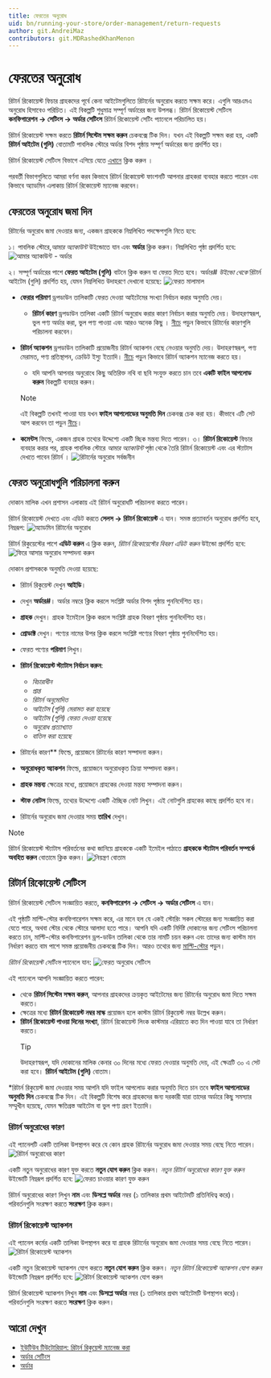```yaml
---
title: ফেরতের অনুরোধ
uid: bn/running-your-store/order-management/return-requests
author: git.AndreiMaz
contributors: git.MDRashedKhanMenon
---
```


# ফেরতের অনুরোধ

রিটার্ন রিকোয়েস্ট ফিচার গ্রাহকদের পূর্বে কেনা আইটেমগুলিতে রিটার্নের অনুরোধ করতে সক্ষম করে। এগুলি আরএমএ অনুরোধ হিসাবেও পরিচিত। এই বিকল্পটি শুধুমাত্র সম্পূর্ণ অর্ডারের জন্য উপলব্ধ। রিটার্ন রিকোয়েস্ট সেটিংস **কনফিগারেশন → সেটিংস → অর্ডার সেটিংস** রিটার্ন রিকোয়েস্ট সেটিং প্যানেলে পরিচালিত হয়।

রিটার্ন রিকোয়েস্ট সক্ষম করতে **রিটার্ন সিস্টেম সক্ষম করুন** চেকবক্সে টিক দিন।
যখন এই বিকল্পটি সক্ষম করা হয়, একটি **রিটার্ন আইটেম (গুলি)** বোতামটি পাবলিক স্টোরে অর্ডার বিশদ পৃষ্ঠায় সম্পূর্ণ অর্ডারের জন্য প্রদর্শিত হয়।

রিটার্ন রিকোয়েস্ট সেটিংস বিভাগে এগিয়ে যেতে [এখানে](#return-request-settings) ক্লিক করুন ।

পরবর্তী বিভাগগুলিতে আমরা বর্ণনা করব কিভাবে রিটার্ন রিকোয়েস্ট ফাংশনটি আপনার গ্রাহকরা ব্যবহার করতে পারেন এবং কিভাবে অ্যাডমিন এলাকায় রিটার্ন রিকোয়েস্ট ম্যানেজ করবেন।

## ফেরতের অনুরোধ জমা দিন

রিটার্নের অনুরোধ জমা দেওয়ার জন্য, একজন গ্রাহককে নিম্নলিখিত পদক্ষেপগুলি নিতে হবে:

১। পাবলিক স্টোরে,*আমার অ্যাকাউন্ট* উইন্ডোতে যান এবং **অর্ডার** ক্লিক করুন। নিম্নলিখিত পৃষ্ঠা প্রদর্শিত হবে: 
![আমার অ্যাকাউন্ট - অর্ডার](_static/return-requests/my-account-orders.jpg)

২। সম্পূর্ণ অর্ডারের পাশে **ফেরত আইটেম (গুলি)** বাটনে ক্লিক করুন যা ফেরত দিতে হবে। অর্ডার# *উইন্ডো থেকে* রিটার্ন আইটেম (গুলি) প্রদর্শিত হয়, যেমন নিম্নলিখিত উদাহরণে দেখানো হয়েছে:
  ![ফেরত মালামাল](_static/return-requests/return-items.jpg)

* **ফেরার পরিমাণ** ড্রপডাউন তালিকাটি ফেরত দেওয়া আইটেমের সংখ্যা নির্বাচন করার অনুমতি দেয়।
  * **রিটার্ন কারণ** ড্রপডাউন তালিকা একটি রিটার্ন অনুরোধ করার কারণ নির্বাচন করার অনুমতি দেয়। উদাহরণস্বরূপ, ভুল পণ্য অর্ডার করা, ভুল পণ্য পাওয়া এবং আরও অনেক কিছু । [নীচে](#return-request-settings) পড়ুন কিভাবে রিটার্নের কারণগুলি পরিচালনা করবেন।
* **রিটার্ন অ্যাকশন** ড্রপডাউন তালিকাটি প্রয়োজনীয় রিটার্ন অ্যাকশন বেছে নেওয়ার অনুমতি দেয়। উদাহরণস্বরূপ, পণ্য মেরামত, পণ্য প্রতিস্থাপন, ক্রেডিট ইস্যু ইত্যাদি। [নীচে](#return-request-settings) পড়ুন কিভাবে রিটার্ন অ্যাকশন ম্যানেজ করতে হয়।
  * যদি আপনি আপনার অনুরোধে কিছু অতিরিক্ত নথি বা ছবি সংযুক্ত করতে চান তবে **একটি ফাইল আপলোড করুন** বিকল্পটি ব্যবহার করুন।

  > [!NOTE]
  >
  > এই বিকল্পটি তখনই পাওয়া যায় যখন **ফাইল আপলোডের অনুমতি দিন** চেকবক্স চেক করা হয়। কীভাবে এটি সেট আপ করবেন তা পড়ুন [নীচে](#return-request-settings)।

* **কমেন্টস** ফিল্ডে, একজন গ্রাহক তথ্যের উদ্দেশ্যে একটি চ্ছিক মন্তব্য দিতে পারেন।
৩। **রিটার্ন রিকোয়েস্ট** ফিচার ব্যবহার করার পর, গ্রাহক পাবলিক স্টোরে *আমার অ্যাকাউন্ট* পৃষ্ঠা থেকে তৈরি রিটার্ন রিকোয়েস্ট এবং এর স্ট্যাটাস দেখতে পাবেন রিটার্ন ।
  ![রিটার্নের অনুরোধ সর্বজনীন](_static/return-requests/return-requests.jpg)

## ফেরত অনুরোধগুলি পরিচালনা করুন

দোকান মালিক এখন প্রশাসন এলাকায় এই রিটার্ন অনুরোধটি পরিচালনা করতে পারেন।

রিটার্ন রিকোয়েস্ট দেখতে এবং এডিট করতে **সেলস → রিটার্ন রিকোয়েস্ট** এ যান। সমস্ত প্রত্যাবর্তন অনুরোধ প্রদর্শিত হবে, নিম্নরূপ:
![অ্যাডমিন রিটার্নের অনুরোধ](_static/return-requests/return-requests-admin.jpg)

রিটার্ন রিকুয়েস্টের পাশে **এডিট করুন** এ ক্লিক করুন, *রিটার্ন রিকোয়েস্টের বিবরণ এডিট করুন* উইন্ডো প্রদর্শিত হবে:
![ফিরে আসার অনুরোধ সম্পাদনা করুন](_static/return-requests/edit-return-request.jpg)

দোকান প্রশাসককে অনুমতি দেওয়া হয়েছে:

* রিটার্ন রিকুয়েস্ট দেখুন **আইডি**।
* দেখুন **অর্ডার#**। অর্ডার নম্বরে ক্লিক করলে সংশ্লিষ্ট অর্ডার বিশদ পৃষ্ঠায় পুননির্দেশিত হয়।
* **গ্রাহক** দেখুন। গ্রাহক ইমেইলে ক্লিক করলে সংশ্লিষ্ট গ্রাহক বিবরণ পৃষ্ঠায় পুননির্দেশিত হয়।
* **প্রোডাক্ট** দেখুন। পণ্যের নামের উপর ক্লিক করলে সংশ্লিষ্ট পণ্যের বিবরণ পৃষ্ঠায় পুননির্দেশিত হয়।
* ফেরত পণ্যের **পরিমাণ** লিখুন।
* **রিটার্ন রিকোয়েস্ট স্ট্যাটাস নির্বাচন করুন**:
  * *বিচারাধীন*
  * *প্রাপ্ত*
  * *রিটার্ন অনুমোদিত*
  * *আইটেম (গুলি) মেরামত করা হয়েছে*
  * *আইটেম (গুলি) ফেরত দেওয়া হয়েছে*
  * *অনুরোধ প্রত্যাখ্যাত*
  * *বাতিল করা হয়েছে*

* রিটার্নের কারণ** ফিল্ডে, প্রয়োজনে রিটার্নের কারণ সম্পাদনা করুন।
* **অনুরোধকৃত অ্যাকশন** ফিল্ডে, প্রয়োজনে অনুরোধকৃত ক্রিয়া সম্পাদনা করুন।
* **গ্রাহক মন্তব্য** ক্ষেত্রের মধ্যে, প্রয়োজনে গ্রাহকের দেওয়া মন্তব্য সম্পাদনা করুন।
* **স্টাফ নোটস** ফিল্ডে, তথ্যের উদ্দেশ্যে একটি ঐচ্ছিক নোট লিখুন। এই নোটগুলি গ্রাহকের কাছে প্রদর্শিত হবে না।
* রিটার্নের অনুরোধ জমা দেওয়ার সময় **তারিখ** দেখুন।

> [!NOTE]
>
> রিটার্ন রিকোয়েস্ট স্ট্যাটাস পরিবর্তনের কথা জানিয়ে গ্রাহককে একটি ইমেইল পাঠাতে **গ্রাহককে স্ট্যাটাস পরিবর্তন সম্পর্কে অবহিত করুন** বোতামে ক্লিক করুন। ![নিয়ন্ত্রণ বোতাম](_static/return-requests/control-elements.png)

## রিটার্ন রিকোয়েস্ট সেটিংস

রিটার্ন রিকোয়েস্ট সেটিংস সংজ্ঞায়িত করতে, **কনফিগারেশন → সেটিংস → অর্ডার সেটিংস** এ যান।

এই পৃষ্ঠাটি মাল্টি-স্টোর কনফিগারেশন সক্ষম করে, এর মানে হল যে একই স্টোরিং সকল স্টোরের জন্য সংজ্ঞায়িত করা যেতে পারে, অথবা স্টোর থেকে স্টোরে আলাদা হতে পারে। আপনি যদি একটি নির্দিষ্ট দোকানের জন্য সেটিংস পরিচালনা করতে চান, মাল্টি-স্টোর কনফিগারেশন ড্রপ-ডাউন তালিকা থেকে তার নামটি চয়ন করুন এবং তাদের জন্য কাস্টম মান নির্ধারণ করতে বাম পাশে সমস্ত প্রয়োজনীয় চেকবক্সে টিক দিন। আরও তথ্যের জন্য [মাল্টি-স্টোর](xref:bn/getting-start/advanced-configuration/multi-store) পড়ুন।

*রিটার্ন রিকোয়েস্ট সেটিংস* প্যানেলে যান:
![ফেরত অনুরোধ সেটিংস](_static/return-requests/return-request-settings.jpg)

এই প্যানেলে আপনি সংজ্ঞায়িত করতে পারেন:

* থেকে **রিটার্ন সিস্টেম সক্ষম করুন**, আপনার গ্রাহকদের ক্রয়কৃত আইটেমের জন্য রিটার্নের অনুরোধ জমা দিতে সক্ষম করতে।
* ক্ষেত্রের মধ্যে **রিটার্ন রিকোয়েস্ট নম্বর মাস্ক** প্রয়োজন হলে কাস্টম রিটার্ন রিকুয়েস্ট নম্বর উল্লেখ করুন।
* **রিটার্ন রিকোয়েস্ট পাওয়া দিনের সংখ্যা**, রিটার্ন রিকোয়েস্ট লিংক কাস্টমার এরিয়াতে কত দিন পাওয়া যাবে তা নির্ধারণ করতে।
  > [!TIP]
  >
  > উদাহরণস্বরূপ, যদি দোকানের মালিক কেনার ৩০ দিনের মধ্যে ফেরত দেওয়ার অনুমতি দেয়, এই ক্ষেত্রটি ৩০ এ সেট করা হবে। **রিটার্ন আইটেম (গুলি)** বোতাম।

*রিটার্ন রিকুয়েস্ট জমা দেওয়ার সময় আপনি যদি ফাইল আপলোড করার অনুমতি দিতে চান তবে **ফাইল আপলোডের অনুমতি দিন** চেকবক্সে টিক দিন। এই বিকল্পটি বিশেষ করে গ্রাহকদের জন্য দরকারী যারা তাদের অর্ডারে কিছু সমস্যার সম্মুখীন হয়েছে, যেমন ক্ষতিগ্রস্ত আইটেম বা ভুল পণ্য গ্রহণ ইত্যাদি।

### রিটার্ন অনুরোধের কারণ

এই প্যানেলটি একটি তালিকা উপস্থাপন করে যে কোন গ্রাহক রিটার্নের অনুরোধ জমা দেওয়ার সময় বেছে নিতে পারেন।
![রিটার্ন অনুরোধের কারণ](_static/return-requests/return-request-reasons.jpg)

একটি নতুন অনুরোধের কারণ যুক্ত করতে **নতুন যোগ করুন** ক্লিক করুন। *নতুন রিটার্ন অনুরোধের কারণ যুক্ত করুন* উইন্ডোটি নিম্নরূপ প্রদর্শিত হবে:
![ফেরত চাওয়ার কারণ যুক্ত করুন](_static/return-requests/add-reason.jpg)

রিটার্ন অনুরোধের কারণ লিখুন **নাম** এবং **ডিসপ্লে অর্ডার** নম্বর (১ তালিকার প্রথম আইটেমটি প্রতিনিধিত্ব করে)। পরিবর্তনগুলি সংরক্ষণ করতে **সংরক্ষণ** ক্লিক করুন।

### রিটার্ন রিকোয়েস্ট অ্যাকশন

এই প্যানেল কর্মের একটি তালিকা উপস্থাপন করে যা গ্রাহক রিটার্নের অনুরোধ জমা দেওয়ার সময় বেছে নিতে পারেন।
![রিটার্ন রিকোয়েস্ট অ্যাকশন](_static/return-requests/return-request-actions.jpg)

একটি নতুন রিকোয়েস্ট অ্যাকশন যোগ করতে **নতুন যোগ করুন** ক্লিক করুন। *নতুন রিটার্ন রিকোয়েস্ট অ্যাকশন যোগ করুন* উইন্ডোটি নিম্নরূপ প্রদর্শিত হবে:
![রিটার্ন রিকোয়েস্ট অ্যাকশন যোগ করুন](_static/return-requests/add-action.jpg)

রিটার্ন রিকোয়েস্ট অ্যাকশন লিখুন **নাম** এবং **ডিসপ্লে অর্ডার** নম্বর (১ তালিকার প্রথম আইটেমটি উপস্থাপন করে)। পরিবর্তনগুলি সংরক্ষণ করতে **সংরক্ষণ** ক্লিক করুন।

## আরো দেখুন

* [ইউটিউব টিউটোরিয়াল: রিটার্ন রিকুয়েস্ট ম্যানেজ করা](https://www.youtube.com/watch?v=VqF2GZ2ip_0&list=PLnL_aDfmRHwsbhj621A-RFb1KnzeFxYz4&index=17)
* [অর্ডার সেটিংস](xref:bn/running-your-store/order-management/order-settings)
* [অর্ডার](xref:bn/running-your-store/order-management/orders)